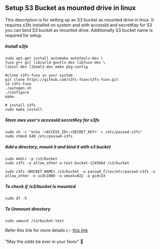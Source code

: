 ##	Setup S3 Bucket as mounted drive in linux

This description is for setting up an S3 bucket as mounted drive in linux. It requires s3fs installed on system and with accessId and secretKey for S3 you can bind S3 bucket as mounted drive. Additionally S3 bucket name is required for setup.


#####	Install s3fs 

```
sudo apt-get install automake autotools-dev \
fuse g++ git libcurl4-gnutls-dev libfuse-dev \
libssl-dev libxml2-dev make pkg-config

#clone s3fs-fuse in your system
git clone https://github.com/s3fs-fuse/s3fs-fuse.git
cd s3fs-fuse
./autogen.sh
./configure
make

# install s3fs 
sudo make install
```

#####	Store aws user's accessId:secretKey for s3fs

```
sudo sh -c "echo '<ACCESS_ID>:<SECRET_KEY>' > /etc/passwd-s3fs"
sudo chmod 640 /etc/passwd-s3fs
```

#####	Add a directory, mount it and bind it with s3 bucket

```
sudo mkdir -p /s3/bucket
sudo s3fs -o allow_other a-test-bucket-124568d /s3/bucket

sudo s3fs <BUCKET_NAME> /s3/bucket -o passwd_file=/etc/passwd-s3fs -o allow_other -o uid=1000 -o umask=022 -o gid=33
```

#####	To check if /s3/bucket is mounted

```
sudo df -h
```

#####	To Unmount directory

```
sudo umount /s3/bucket-test
```

Refer this link for more details    :point_right:  [this link](http://www.whiteboardcoder.com/2017/12/how-to-mount-s3-bucket-as-hard-drive.html)

"May the odds be ever in your favor" :hamster:


